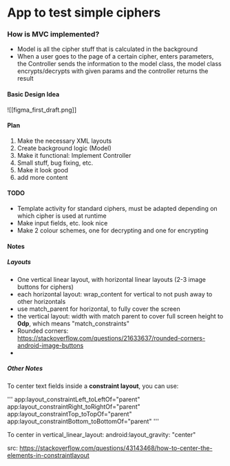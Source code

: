 # App to test simple ciphers


### How is MVC implemented?

- Model is all the cipher stuff that is calculated in the background
- When a user goes to the page of a certain cipher, enters parameters,
  the Controller sends the information to the model class, the model class
  encrypts/decrypts with given params and the controller returns the result

#### Basic Design Idea
![[figma_first_draft.png]]


#### Plan
1. Make the necessary XML layouts
2. Create background logic (Model)
3. Make it functional: Implement Controller
4. Small stuff, bug fixing, etc.
5. Make it look good
6. add more content

#### TODO
- Template activity for standard ciphers, must be adapted depending on which cipher is used at runtime
- Make input fields, etc. look nice
- Make 2 colour schemes, one for decrypting and one for encrypting

#### Notes

##### Layouts
- One vertical linear layout, with horizontal linear layouts (2-3 image buttons for ciphers)
- each horizontal layout: wrap_content for vertical to not push away to other horizontals
- use match_parent for horizontal, to fully cover the screen
- the vertical layout: width with match parent to cover full screen
  height to **0dp**, which means "match_constraints"
- Rounded corners: https://stackoverflow.com/questions/21633637/rounded-corners-android-image-buttons
-

##### Other Notes

To center text fields inside a **constraint layout**, you can use:

'''
app:layout_constraintLeft_toLeftOf="parent"
app:layout_constraintRight_toRightOf="parent"
app:layout_constraintTop_toTopOf="parent"
app:layout_constraintBottom_toBottomOf="parent"
'''

To center in vertical_linear_layout: android:layout_gravity: "center"

src: https://stackoverflow.com/questions/43143468/how-to-center-the-elements-in-constraintlayout

 
